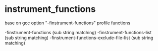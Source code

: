 # instrument_functions
base on gcc option "-finstrument-functions" profile functions

-finstrument-functions (sub string matching)
-finstrument-functions-list (sub string matching)
-finstrument-functions-exclude-file-list (sub string matching)
